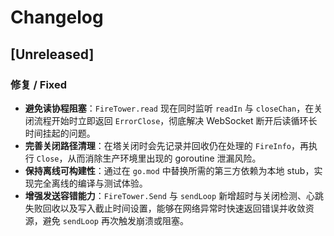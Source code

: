 # Changelog

## [Unreleased]
### 修复 / Fixed
- **避免读协程阻塞**：`FireTower.read` 现在同时监听 `readIn` 与 `closeChan`，在关闭流程开始时立即返回 `ErrorClose`，彻底解决 WebSocket 断开后读循环长时间挂起的问题。
- **完善关闭路径清理**：在塔关闭时会先记录并回收仍在处理的 `FireInfo`，再执行 `Close`，从而消除生产环境里出现的 goroutine 泄漏风险。
- **保持离线可构建性**：通过在 `go.mod` 中替换所需的第三方依赖为本地 stub，实现完全离线的编译与测试体验。
- **增强发送容错能力**：`FireTower.Send` 与 `sendLoop` 新增超时与关闭检测、心跳失败回收以及写入截止时间设置，能够在网络异常时快速返回错误并收敛资源，避免 `sendLoop` 再次触发崩溃或阻塞。
